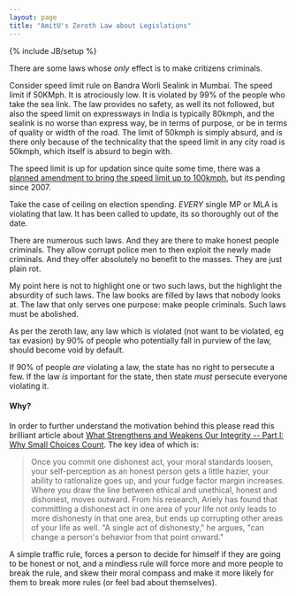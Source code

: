 ```yaml
---
layout: page
title: "AmitU's Zeroth Law about Legislations"
---
```

{% include JB/setup %}

There are some laws whose *only* effect is to make critizens criminals.

Consider speed limit rule on Bandra Worli Sealink in Mumbai. The speed limit if
50KMph. It is atrociously low. It is violated by 99% of the people who take the
sea link. The law provides no safety, as well its not followed, but also the
speed limit on expressways in India is typically 80kmph, and the sealink is no
worse than express way, be in terms of purpose, or be in terms of quality or
width of the road. The limit of 50kmph is simply absurd, and is there only
because of the technicality that the speed limit in any city road is 50kmph,
which itself is absurd to begin with.

The speed limit is up for updation since quite some time, there was a [planned
amendment to bring the speed limit up to
100kmph](http://in.rediff.com/money/2007/mar/29speed.htm), but its pending
since 2007.

Take the case of ceiling on election spending. *EVERY* single MP or MLA is
violating that law. It has been called to update, its so thoroughly out of the
date.

There are numerous such laws. And they are there to make honest people
criminals. They allow corrupt police men to then exploit the newly made
criminals. And they offer absolutely no benefit to the masses. They are just
plain rot.

My point here is not to highlight one or two such laws, but the highlight the
absurdity of such laws. The law books are filled by laws that nobody looks at.
The law that only serves one purpose: make people criminals. Such laws must be
abolished. 

As per the zeroth law, any law which is violated (not want to be violated, eg
tax evasion) by 90% of people who potentially fall in purview of the law,
should become void by default.

If 90% of people *are* violating a law, the state has no right to persecute a
few. If the law *is* important for the state, then state *must* persecute
everyone violating it.

#### Why?

In order to further understand the motivation behind this please read this
brilliant article about [What Strengthens and Weakens Our Integrity -- Part I:
Why Small Choices
Count](http://www.artofmanliness.com/2013/08/05/what-strengthens-and-weakens-our-integrity-part-i-why-small-choices-count/).
The key idea of which is:

> Once you commit one dishonest act, your moral standards loosen, your
> self-perception as an honest person gets a little hazier, your ability to
> rationalize goes up, and your fudge factor margin increases. Where you draw
> the line between ethical and unethical, honest and dishonest, moves outward.
> From his research, Ariely has found that committing a dishonest act in one
> area of your life not only leads to more dishonesty in that one area, but
> ends up corrupting other areas of your life as well. "A single act of
> dishonesty," he argues, "can change a person's behavior from that
> point onward."

A simple traffic rule, forces a person to decide for himself if they are going
to be honest or not, and a mindless rule will force more and more people to
break the rule, and skew their moral compass and make it more likely for them
to break more rules (or feel bad about themselves).
